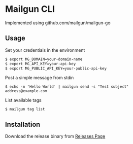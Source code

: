 # Mailgun CLI

Implemented using github.com/mailgun/mailgun-go

## Usage
Set your credentials in the environment
```bash
$ export MG_DOMAIN=your-domain-name
$ export MG_API_KEY=your-api-key
$ export MG_PUBLIC_API_KEY=your-public-api-key
```

Post a simple message from stdin
```
$ echo -n 'Hello World' | mailgun send -s "Test subject" address@example.com
```

List available tags
```
$ mailgun tag list
```

## Installation
Download the release binary from [Releases Page](https://github.com/thrawn01/mailgun-cli/releases)
